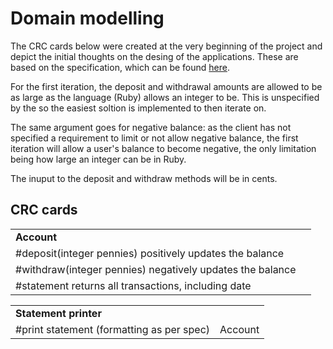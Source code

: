 # Domain modelling

The CRC cards below were created at the very beginning of the project and depict 
the initial thoughts on the desing of the applications. These are based on the 
specification, which can be found [here](https://github.com/makersacademy/course/blob/master/week12/bank_tech_test.md).

For the first iteration, the deposit and withdrawal amounts are allowed to be as
large as the language (Ruby) allows an integer to be. This is unspecified by the
so the easiest soltion is implemented to then iterate on.

The same argument goes for negative balance: as the client has not specified a 
requirement to limit or not allow negative balance, the first iteration will 
allow a user's balance to become negative, the only limitation being how large an
integer can be in Ruby.

The inuput to the deposit and withdraw methods will be in cents.

## CRC cards

<table>
  <tr>
    <td colspan="2"><b>Account</b></td>
  </tr>
  <tr>
    <td>#deposit(integer pennies) positively updates the balance</td>
    <td></td>
  </tr>
  <tr>
    <td>#withdraw(integer pennies) negatively updates the balance</td>
    <td></td>
  </tr>
  <tr>
    <td>#statement returns all transactions, including date</td>
    <td></td>
  </tr>
</table>

<table>
  <tr>
    <td colspan="2"><b>Statement printer</b></td>
  </tr>
  <tr>
    <td>#print statement (formatting as per spec)</td>
    <td>Account</td>
  </tr>
</table>
